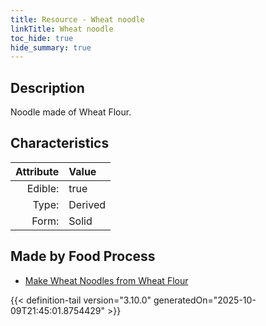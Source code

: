 ```yaml
---
title: Resource - Wheat noodle
linkTitle: Wheat noodle
toc_hide: true
hide_summary: true
---
```

<!-- This is generated by the MarsSim HelpGenertor, do not edit. -->

## Description
Noodle made of Wheat Flour.

## Characteristics

| Attribute      | Value |
|--------:|:------|
|Edible:|true|
|Type:|Derived|
|Form:|Solid|
 



## Made by Food Process

- [Make Wheat Noodles from Wheat Flour](/docs/definitions/food/make-wheat-noodles-from-wheat-flour)

    


{{< definition-tail version="3.10.0" generatedOn="2025-10-09T21:45:01.8754429" >}}


